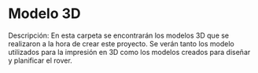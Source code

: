 # Modelo 3D
Descripción: En esta carpeta se encontrarán los modelos 3D que se realizaron a la hora de crear este proyecto. Se verán tanto los modelo utilizados para la impresión en 3D como los modelos creados para diseñar y planificar el rover.
